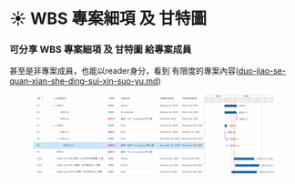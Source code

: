 # ☀ WBS 專案細項 及 甘特圖

### 可分享 WBS 專案細項 及 甘特圖 給專案成員

甚至是非專案成員，也能以reader身分，看到 有限度的專案內容([duo-jiao-se-quan-xian-she-ding-sui-xin-suo-yu.md](duo-jiao-se-quan-xian-she-ding-sui-xin-suo-yu.md "mention"))

<figure><img src="../.gitbook/assets/image (14).png" alt=""><figcaption></figcaption></figure>

